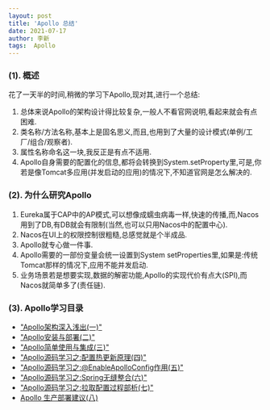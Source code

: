 ```yaml
---
layout: post
title: 'Apollo 总结' 
date: 2021-07-17
author: 李新
tags:  Apollo
---
```


### (1). 概述
花了一天半的时间,稍微的学习下Apollo,现对其,进行一个总结:   
1) 总体来说Apollo的架构设计得比较复杂,一般人不看官网说明,看起来就会有点困难.     
2) 类名称/方法名称,基本上是固名思义,而且,也用到了大量的设计模式(单例/工厂/组合/观察者).      
3) 属性名称命名这一块,我反正是有点不适用.     
4) Apollo自身需要的配置化的信息,都将会转换到System.setProperty里,可是,你若是像Tomcat多应用(并发启动的应用)的情况下,不知道官网是怎么解决的.  

### (2). 为什么研究Apollo
1) Eureka属于CAP中的AP模式,可以想像成蠕虫病毒一样,快速的传播,而,Nacos用到了DB,有DB就会有限制(当然,也可以只用Nacos中的配置中心).   
2) Nacos在UI上的权限控制很粗糙,总感觉就是个半成品.    
3) Apollo就专心做一件事.   
4) Apollo需要的一部份变量会统一设置到System setProperties里,如果是:传统Tomcat那样的情况下,应用不能并发启动.  
5) 业务场景若是想要实现,数据的解密功能,Apollo的实现代价有点大(SPI),而Nacos就简单多了(责任链).   

### (3). Apollo学习目录
+ ["Apollo架构深入浅出(一)"](/2021/07/16/Apollo-Architecture.html)   
+ ["Apollo安装与部署(二)"](/2021/07/16/Apollo-Deploy.html)  
+ ["Apollo简单使用与集成(三)"](/2021/07/16/Apollo-JavaClient-Integration.html)  
+ ["Apollo源码学习之:配置热更新原理(四)"](/2021/07/16/Apollo-AutoUpdateConfigChangeListener.html)
+ ["Apollo源码学习之:@EnableApolloConfig作用(五)"](/2021/07/16/Apollo-EnableApolloConfig.html)  
+ ["Apollo源码学习之:Spring无缝整合(六)"](/2021/07/16/Apollo-ApolloApplicationContextInitializer.html)  
+ ["Apollo源码学习之:拉取配置过程部析(七)"](/2021/07/16/Apollo-RemoteConfigRepository.html)   
+ [Apollo 生产部署建议(八)](/2021/07/16/Apollo-Deploy2.html)  
